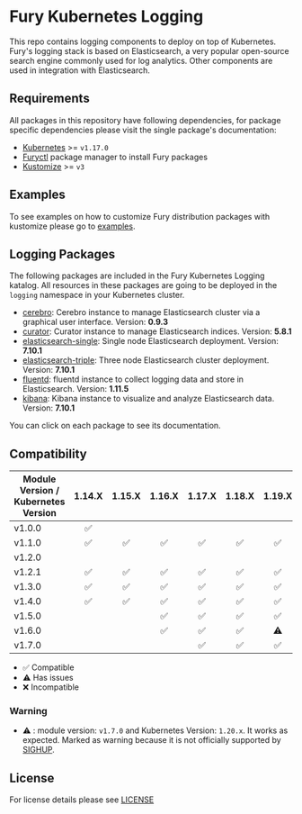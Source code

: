 # Fury Kubernetes Logging

This repo contains logging components to deploy on top of Kubernetes. Fury's
logging stack is based on Elasticsearch, a very popular open-source search
engine commonly used for log analytics. Other components are used in integration
with Elasticsearch.

## Requirements

All packages in this repository have following dependencies, for package
specific dependencies please visit the single package's documentation:

- [Kubernetes](https://kubernetes.io) >= `v1.17.0`
- [Furyctl](https://github.com/sighup-io/furyctl) package manager to install Fury packages
- [Kustomize](https://github.com/kubernetes-sigs/kustomize) >= `v3`


## Examples

To see examples on how to customize Fury distribution packages with kustomize
please go to [examples](examples).


## Logging Packages

The following packages are included in the Fury Kubernetes Logging katalog. All
resources in these packages are going to be deployed in the `logging` namespace in
your Kubernetes cluster.

- [cerebro](katalog/cerebro): Cerebro instance to manage Elasticsearch cluster via a
  graphical user interface. Version: **0.9.3**
- [curator](katalog/curator): Curator instance to manage Elasticsearch indices. Version: **5.8.1**
- [elasticsearch-single](katalog/elasticsearch-single): Single node Elasticsearch
  deployment. Version: **7.10.1**
- [elasticsearch-triple](katalog/elasticsearch-triple): Three node Elasticsearch cluster
  deployment. Version: **7.10.1**
- [fluentd](katalog/fluentd): fluentd instance to collect logging data and store in
  Elasticsearch. Version: **1.11.5**
- [kibana](katalog/kibana): Kibana instance to visualize and analyze Elasticsearch data. Version: **7.10.1**

You can click on each package to see its documentation.


## Compatibility

| Module Version / Kubernetes Version | 1.14.X             | 1.15.X             | 1.16.X             | 1.17.X             | 1.18.X             | 1.19.X             | 1.20.X             |
|-------------------------------------|:------------------:|:------------------:|:------------------:|:------------------:|:------------------:|:------------------:|:------------------:|
| v1.0.0                              | :white_check_mark: |                    |                    |                    |                    |                    |                    |
| v1.1.0                              | :white_check_mark: | :white_check_mark: | :white_check_mark: | :white_check_mark: | :white_check_mark: | :white_check_mark: |                    |
| v1.2.0                              |                    |                    |                    |                    |                    |                    |                    |
| v1.2.1                              | :white_check_mark: | :white_check_mark: | :white_check_mark: | :white_check_mark: | :white_check_mark: | :white_check_mark: |                    |
| v1.3.0                              | :white_check_mark: | :white_check_mark: | :white_check_mark: | :white_check_mark: | :white_check_mark: | :white_check_mark: |                    |
| v1.4.0                              | :white_check_mark: | :white_check_mark: | :white_check_mark: | :white_check_mark: | :white_check_mark: | :white_check_mark: |                    |
| v1.5.0                              |                    |                    | :white_check_mark: | :white_check_mark: | :white_check_mark: | :white_check_mark: |                    |
| v1.6.0                              |                    |                    | :white_check_mark: | :white_check_mark: | :white_check_mark: |     :warning:      |                    |
| v1.7.0                              |                    |                    |                    | :white_check_mark: | :white_check_mark: | :white_check_mark: |     :warning:      |

- :white_check_mark: Compatible
- :warning: Has issues
- :x: Incompatible


### Warning

- :warning: : module version: `v1.7.0` and Kubernetes Version: `1.20.x`. It works as expected. Marked as warning
because it is not officially supported by [SIGHUP](https://sighup.io).


## License

For license details please see [LICENSE](LICENSE)
